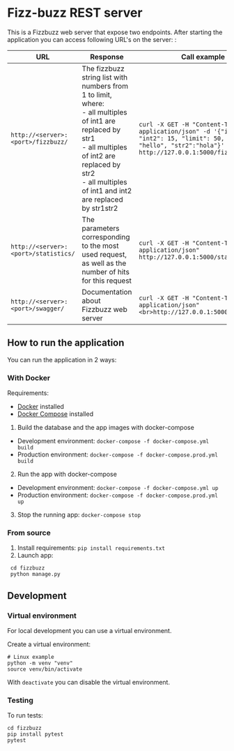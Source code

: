 # Fizz-buzz REST server

This is a Fizzbuzz web server that expose two endpoints. After starting the application you can access following URL's on the server:
 : 

| URL | Response | Call example |
|---|---|---|
| `http://<server>:<port>/fizzbuzz/` | The fizzbuzz string list with numbers from 1 to limit, where: <br>- all multiples of int1 are replaced by str1<br>- all multiples of int2 are replaced by str2<br>- all multiples of int1 and int2 are replaced by str1str2 | `curl -X GET -H "Content-Type: application/json" -d '{"int1": 3, "int2": 15, "limit": 50, "str1": "hello", "str2":"hola"}' http://127.0.0.1:5000/fizzbuzz` |
| `http://<server>:<port>/statistics/` | The parameters corresponding to the most used request, as well as the number of hits for this request | `curl -X GET -H "Content-Type: application/json" http://127.0.0.1:5000/statistics` |
| `http://<server>:<port>/swagger/` | Documentation about Fizzbuzz web server | `curl -X GET -H "Content-Type: application/json" <br>http://127.0.0.1:5000/statistics` |


## How to run the application

You can run the application in 2 ways:

### With Docker

Requirements:
* [Docker](https://docs.docker.com/desktop/) installed
* [Docker Compose](https://docs.docker.com/compose/install/) installed

1. Build the database and the app images with docker-compose
- Development environment:  `docker-compose -f docker-compose.yml build`
- Production environment: `docker-compose -f docker-compose.prod.yml build`

 2. Run the app with docker-compose
- Development environment: `docker-compose -f docker-compose.yml up`
- Production environment: `docker-compose -f docker-compose.prod.yml up`

3. Stop the running app: `docker-compose stop`

### From source
1. Install requirements: `pip install requirements.txt`       
2. Launch app:
  ```
   cd fizzbuzz
   python manage.py
  ```

## Development

### Virtual environment

For local development you can use a virtual environment.

Create a virtual environment:

```
# Linux example
python -m venv "venv"
source venv/bin/activate
```

With `deactivate` you can disable the virtual environment.

### Testing
To run tests: 
```
cd fizzbuzz
pip install pytest
pytest
```
